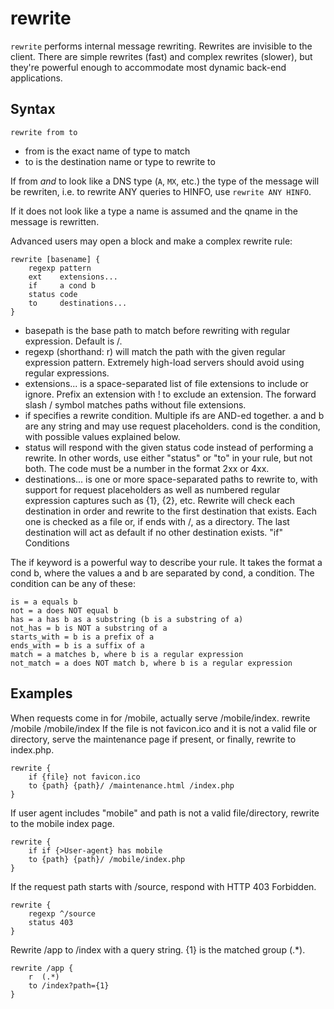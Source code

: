 # rewrite

`rewrite` performs internal message rewriting. Rewrites are invisible to the client.
There are simple rewrites (fast) and complex rewrites (slower), but they're powerful enough to
accommodate most dynamic back-end applications.

## Syntax

~~~
rewrite from to
~~~

* from is the exact name of type to match
* to is the destination name or type to rewrite to

If from *and* to look like a DNS type (`A`, `MX`, etc.) the type of the message will be rewriten,
i.e. to rewrite ANY queries to HINFO, use `rewrite ANY HINFO`.

If it does not look like a type a name is assumed and the qname in the message is rewritten.

Advanced users may open a block and make a complex rewrite rule:

~~~
rewrite [basename] {
    regexp pattern
    ext    extensions...
    if     a cond b
    status code
    to     destinations...
}
~~~

* basepath is the base path to match before rewriting with regular expression. Default is /.
* regexp (shorthand: r) will match the path with the given regular expression pattern. Extremely high-load servers should avoid using regular expressions.
* extensions... is a space-separated list of file extensions to include or ignore. Prefix an extension with ! to exclude an extension. The forward slash / symbol matches paths without file extensions.
* if specifies a rewrite condition. Multiple ifs are AND-ed together. a and b are any string and may use request placeholders. cond is the condition, with possible values explained below.
* status will respond with the given status code instead of performing a rewrite. In other words, use either "status" or "to" in your rule, but not both. The code must be a number in the format 2xx or 4xx.
* destinations... is one or more space-separated paths to rewrite to, with support for request placeholders as well as numbered regular expression captures such as {1}, {2}, etc. Rewrite will check each destination in order and rewrite to the first destination that exists. Each one is checked as a file or, if ends with /, as a directory. The last destination will act as default if no other destination exists.
"if" Conditions

The if keyword is a powerful way to describe your rule. It takes the format a cond b, where the values a and b are separated by cond, a condition. The condition can be any of these:

~~~
is = a equals b
not = a does NOT equal b
has = a has b as a substring (b is a substring of a)
not_has = b is NOT a substring of a
starts_with = b is a prefix of a
ends_with = b is a suffix of a
match = a matches b, where b is a regular expression
not_match = a does NOT match b, where b is a regular expression
~~~

## Examples

When requests come in for /mobile, actually serve /mobile/index.
rewrite /mobile /mobile/index
If the file is not favicon.ico and it is not a valid file or directory, serve the maintenance page if present, or finally, rewrite to index.php.

~~~
rewrite {
    if {file} not favicon.ico
    to {path} {path}/ /maintenance.html /index.php
}
~~~

If user agent includes "mobile" and path is not a valid file/directory, rewrite to the mobile index page.

~~~
rewrite {
    if if {>User-agent} has mobile
    to {path} {path}/ /mobile/index.php
}
~~~

If the request path starts with /source, respond with HTTP 403 Forbidden.

~~~
rewrite {
    regexp ^/source
    status 403
}
~~~

Rewrite /app to /index with a query string. {1} is the matched group (.*).

~~~
rewrite /app {
    r  (.*)
    to /index?path={1}
}
~~~
